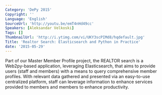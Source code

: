 ```yaml
---
Category: 'DePy 2015'
Copyright: ''
Language: 'English'
SourceUrl: 'http://youtu.be/emT4nHd49cc'
Speakers: [Aleksandar Velkoski]
Tags: []
ThumbnailUrl: 'http://i.ytimg.com/vi/UKY3scPIMd8/hqdefault.jpg'
Title: 'Realtor Search: Elasticsearch and Python in Practice'
date: '2015-05-29'
---
```

Part of our Master Member Profile project, the REALTOR search is a Web2py-based application, leveraging Elasticsearch, that aims to provide users (staff and members) with a means to query comprehensive member profiles. With relevant data gathered and presented via an easy-to-use centralized platform, staff can leverage information to enhance services provided to members and members to enhance productivity.